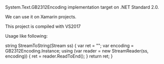 System.Text.GB2312Encoding implementation target on .NET Standard 2.0.

We can use it on Xamarin projects.

This project is compiled with VS2017

Usage like following:

string StreamToString(Stream ss)
{
    var ret = "";
    var encoding = GB2312Encoding.Instance;
    using (var reader = new StreamReader(ss, encoding))
    {
        ret = reader.ReadToEnd();
    }
    return ret;
}
